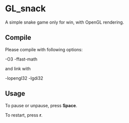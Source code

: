 # GL_snack
A simple snake game only for win, with OpenGL rendering.

## Compile

Please compile with following options:

-O3 -ffast-math

and link with 

-lopengl32 -lgdi32

## Usage

To pause or unpause, press **Space**.

To restart, press **r**.

